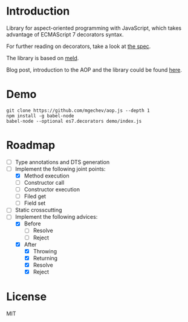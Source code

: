 # Introduction

Library for aspect-oriented programming with JavaScript, which takes advantage of ECMAScript 7 decorators syntax.

For further reading on decorators, take a look at [the spec](https://github.com/wycats/javascript-decorators).

The library is based on [meld](https://github.com/cujojs/meld).

Blog post, introduction to the AOP and the library could be found [here](http://blog.mgechev.com/2015/07/29/aspect-oriented-programming-javascript-aop-js/).

# Demo

```
git clone https://github.com/mgechev/aop.js --depth 1
npm install -g babel-node
babel-node --optional es7.decorators demo/index.js
```

# Roadmap

- [ ] Type annotations and DTS generation
- [ ] Implement the following joint points:
  - [x] Method execution
  - [ ] Constructor call
  - [ ] Constructor execution
  - [ ] Filed get
  - [ ] Field set
- [ ] Static crosscutting
- [ ] Implement the following advices:
  - [x] Before
    - [ ] Resolve
    - [ ] Reject
  - [x] After
    - [x] Throwing
    - [x] Returning
    - [x] Resolve
    - [x] Reject

# License

MIT
